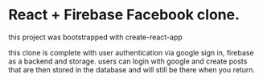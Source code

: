 # React + Firebase Facebook clone.

this project was bootstrapped with create-react-app

this clone is complete with user authentication via google sign in,
firebase as a backend and storage.
users can login with google and create posts that are then stored in the database
and will still be there when you return.


